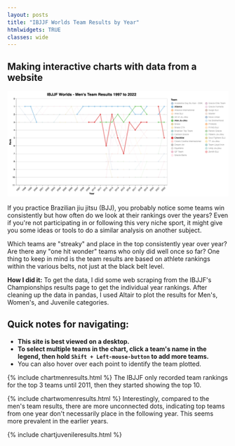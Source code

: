 ```yaml
---
layout: posts
title: "IBJJF Worlds Team Results by Year"
htmlwidgets: TRUE
classes: wide
---
```

## Making interactive charts with data from a website

![Screenshot of Men's team results](/assets/images/IBJJF_Mens_Results.jpg)

If you practice Brazilian jiu jitsu (BJJ), you probably notice some teams win consistently but how often do we look at their rankings over the years? Even if you're not participating in or following this very niche sport, it might give you some ideas or tools to do a similar analysis on another subject.

Which teams are "streaky" and place in the top consistently year over year? Are there any "one hit wonder" teams who only did well once so far? One thing to keep in mind is the team results are based on athlete rankings within the various belts, not just at the black belt level.

**How I did it:** To get the data, I did some web scraping from the IBJJF's Championships results page to get the individual year rankings. After cleaning up the data in pandas, I used Altair to plot the results for Men's, Women's, and Juvenile categories.

## Quick notes for navigating:
- **This site is best viewed on a desktop.**
- **To select multiple teams in the chart, click a team's name in the legend, then hold `Shift + Left-mouse-button` to add more teams.**
- You can also hover over each point to identify the team plotted.


{% include chartmenresults.html %}
The IBJJF only recorded team rankings for the top 3 teams until 2011, then they started showing the top 10.

{% include chartwomenresults.html %}
Interestingly, compared to the men's team results, there are more unconnected dots, indicating top teams from one year don't necessarily place in the following year. This seems more prevalent in the earlier years.

{% include chartjuvenileresults.html %}